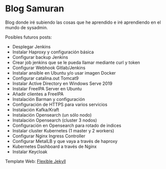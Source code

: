 # Blog Samuran

Blog donde iré subiendo las cosas que he aprendido e iré aprendiendo en el mundo de sysadmin.

Posibles futuros posts:
- Desplegar Jenkins
- Instalar Haproxy y configuración básica
- Configurar backup Jenkins
- Crear job jenkins que se le pueda llamar mediante curl y token
- Configurar Webhook Gitlab/Jenkins
- Instalar ansible en Ubuntu y/o usar imagen Docker
- Configurar catalina.out Tomcat9
- Instalar Active Directory en Windows Serve 2019
- Instalar FreeIPA Server en Ubuntu
- Añadir clientes a FreeIPA
- Instalación Barman y configuración
- Configuración de HTTPS para varios servicios
- Instalación Kafka/Kraft
- Instalación Opensearch (un sólo nodo)
- Instalación Opensearch (cluster 3 nodos)
- Configuración en Opensearch para rotado de indices
- Instalar cluster Kubernetes (1 master y 2 workers)
- Configurar Nginx Ingress Controller
- Configurar MetalLB y que vaya a través de haproxy
- Kubernetes Dashboard a través de Nginx
- Instalar Keycloak


Template Web: [Flexible Jekyll](https://github.com/artemsheludko/flexible-jekyll)
